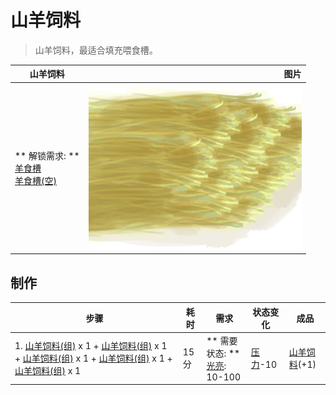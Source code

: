 # 山羊饲料  
> 山羊饲料，最适合填充喂食槽。  
  
  山羊饲料  |   图片   
 ----  |  ----:   
 ** 解锁需求: **<br>[羊食槽](GoatFeeder.md)<br>[羊食槽(空)](GoatFeederEmpty.md)  |  ![](Sprite/GoatFeed.png)   
  
## 制作  
步骤  |  耗时  |  需求  |  状态变化  |  成品  
----  |  ----  |  ----  |  ----  |  ----  
1. [山羊饲料(组)](GpTag_FeedGoat.md) x 1 + [山羊饲料(组)](GpTag_FeedGoat.md) x 1 + [山羊饲料(组)](GpTag_FeedGoat.md) x 1 + [山羊饲料(组)](GpTag_FeedGoat.md) x 1 + [山羊饲料(组)](GpTag_FeedGoat.md) x 1  |  15分  |  ** 需要状态: **<br>[光亮](Light.md): 10-100  |  [压力](Stress.md)-10  |  [山羊饲料](FeedGoat.md)(+1)  
